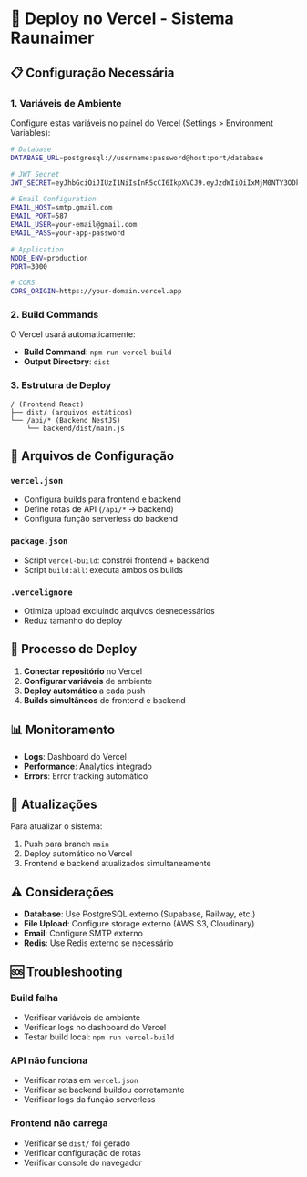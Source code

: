 # 🚀 Deploy no Vercel - Sistema Raunaimer

## 📋 Configuração Necessária

### 1. **Variáveis de Ambiente**
Configure estas variáveis no painel do Vercel (Settings > Environment Variables):

```bash
# Database
DATABASE_URL=postgresql://username:password@host:port/database

# JWT Secret
JWT_SECRET=eyJhbGciOiJIUzI1NiIsInR5cCI6IkpXVCJ9.eyJzdWIiOiIxMjM0NTY3ODkwIiwibmFtZSI6IkpvaG4gRG9lIiwiYWRtaW4iOnRydWUsImlhdCI6MTUxNjIzOTAyMn0.KMUFsIDTnFmyG3nMiGM6H9FNFUROf3wh7SmqJp-QV30

# Email Configuration
EMAIL_HOST=smtp.gmail.com
EMAIL_PORT=587
EMAIL_USER=your-email@gmail.com
EMAIL_PASS=your-app-password

# Application
NODE_ENV=production
PORT=3000

# CORS
CORS_ORIGIN=https://your-domain.vercel.app
```

### 2. **Build Commands**
O Vercel usará automaticamente:
- **Build Command**: `npm run vercel-build`
- **Output Directory**: `dist`

### 3. **Estrutura de Deploy**
```
/ (Frontend React)
├── dist/ (arquivos estáticos)
└── /api/* (Backend NestJS)
    └── backend/dist/main.js
```

## 🔧 Arquivos de Configuração

### `vercel.json`
- Configura builds para frontend e backend
- Define rotas de API (`/api/*` → backend)
- Configura função serverless do backend

### `package.json`
- Script `vercel-build`: constrói frontend + backend
- Script `build:all`: executa ambos os builds

### `.vercelignore`
- Otimiza upload excluindo arquivos desnecessários
- Reduz tamanho do deploy

## 🚀 Processo de Deploy

1. **Conectar repositório** no Vercel
2. **Configurar variáveis** de ambiente
3. **Deploy automático** a cada push
4. **Builds simultâneos** de frontend e backend

## 📊 Monitoramento

- **Logs**: Dashboard do Vercel
- **Performance**: Analytics integrado
- **Errors**: Error tracking automático

## 🔄 Atualizações

Para atualizar o sistema:
1. Push para branch `main`
2. Deploy automático no Vercel
3. Frontend e backend atualizados simultaneamente

## ⚠️ Considerações

- **Database**: Use PostgreSQL externo (Supabase, Railway, etc.)
- **File Upload**: Configure storage externo (AWS S3, Cloudinary)
- **Email**: Configure SMTP externo
- **Redis**: Use Redis externo se necessário

## 🆘 Troubleshooting

### Build falha
- Verificar variáveis de ambiente
- Verificar logs no dashboard do Vercel
- Testar build local: `npm run vercel-build`

### API não funciona
- Verificar rotas em `vercel.json`
- Verificar se backend buildou corretamente
- Verificar logs da função serverless

### Frontend não carrega
- Verificar se `dist/` foi gerado
- Verificar configuração de rotas
- Verificar console do navegador
